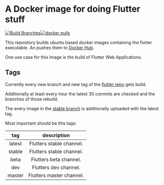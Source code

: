 # A Docker image for doing Flutter stuff

[![Build Branches](https://github.com/fischerscode/DockerFlutter/actions/workflows/build_updates.yaml/badge.svg)](https://github.com/fischerscode/DockerFlutter/actions/workflows/build_updates.yaml)[![docker pulls](https://img.shields.io/docker/pulls/fischerscode/flutter)](https://hub.docker.com/r/fischerscode/flutter)

This repository builds ubuntu based docker images containing the flutter executable. An pushes them to [Docker Hub](https://hub.docker.com/r/fischerscode/flutter).

One use case for this image is the build of Flutter Web Applications.

## Tags
Currently every new branch and new tag of the [flutter repo](https://github.com/flutter/flutter) gets build.

Additionally at least every hour the latest 30 commits are checked and the branches of those rebuild.

The every image in the [stable branch](https://github.com/flutter/flutter/tree/stable) is additionally uploaded with the latest tag.

Most important should be this tags:

|  tag   |       description        |
| :----: | :----------------------: |
| latest | Flutters stable channel. |
| stable | Flutters stable channel. |
|  beta  |  Flutters beta channel.  |
|  dev   |  Flutters dev channel.   |
| master | Flutters master channel. |